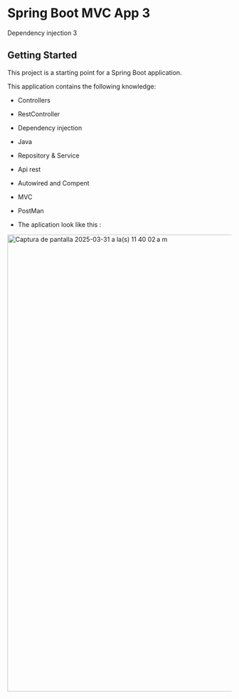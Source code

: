# Spring Boot MVC App 3

 Dependency injection 3

## Getting Started

This project is a starting point for a Spring Boot application.

This application contains the following knowledge:
  
- Controllers
  
- RestController

- Dependency injection

- Java

- Repository & Service

- Api rest

- Autowired and Compent

- MVC

- PostMan

- The aplication look like this :

<img width="1025" alt="Captura de pantalla 2025-03-31 a la(s) 11 40 02 a m" src="https://github.com/user-attachments/assets/0fb04ea5-f48f-413c-a46b-0a1ac34e6c7d" />
